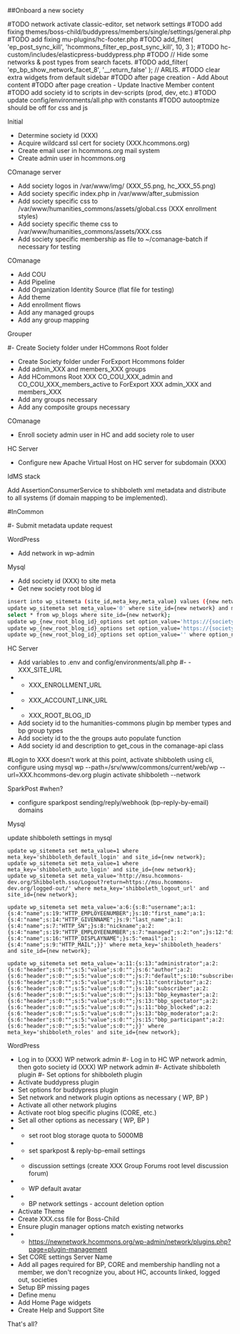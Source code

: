 ##Onboard a new society

#TODO network activate classic-editor, set network settings
#TODO add fixing themes/boss-child/buddypress/members/single/settings/general.php
#TODO add fixing mu-plugins/hc-footer.php
#TODO add_filter( 'ep_post_sync_kill', 'hcommons_filter_ep_post_sync_kill', 10, 3 );
#TODO hc-custom/includes/elasticpress-buddypress.php
#TODO // Hide some networks & post types from search facets.
#TODO add_filter( 'ep_bp_show_network_facet_8', '__return_false' ); // ARLIS.
#TODO clear extra widgets from default sidebar
#TODO after page creation - Add About content
#TODO after page creation - Update Inactive Member content
#TODO add society id to scripts in dev-scripts (prod, dev, etc.)
#TODO update config/environments/all.php with constants
#TODO autooptmize should be off for css and js

Initial

- Determine society id (XXX)
- Acquire wildcard ssl cert for society (XXX.hcommons.org)
- Create email user in hcommons.org mail system
- Create admin user in hcommons.org

COmanage server

- Add society logos in /var/www/img/ (XXX_55.png, hc_XXX_55.png)
- Add society specific index.php in /var/www/after_submission
- Add society specific css to /var/www/humanities_commons/assets/global.css (XXX enrollment styles)
- Add society specific theme css to /var/www/humanities_commons/assets/XXX.css
- Add society specific membership as file to ~/comanage-batch if necessary for testing

COmanage

- Add COU
- Add Pipeline
- Add Organization Identity Source (flat file for testing)
- Add theme
- Add enrollment flows
- Add any managed groups
- Add any group mapping

Grouper

#- Create Society folder under HCommons Root folder
- Create Society folder under ForExport Hcommons folder
- Add admin_XXX and members_XXX groups
- Add HCommons Root XXX CO_COU_XXX_admin and CO_COU_XXX_members_active to ForExport XXX admin_XXX and members_XXX
- Add any groups necessary
- Add any composite groups necessary

COmanage

- Enroll society admin user in HC and add society role to user

HC Server

- Configure new Apache Virtual Host on HC server for subdomain (XXX)

IdMS stack

 Add AssertionConsumerService to shibboleth xml metadata and distribute to all systems (if domain mapping to be implemented).

#InCommon

#- Submit metadata update request

WordPress

- Add network in wp-admin

Mysql

- Add society id (XXX) to site meta
- Get new society root blog id
```sh
insert into wp_sitemeta (site_id,meta_key,meta_value) values ({new network}, 'society_id', '{society}');
update wp_sitemeta set meta_value='0' where site_id={new network} and meta_key='ms_files_rewriting';
select * from wp_blogs where site_id={new network};
update wp_{new_root_blog_id}_options set option_value='https://{society}.hcommons.org' where option_name='home';
update wp_{new_root_blog_id}_options set option_value='https://{society}.hcommons.org' where option_name='siteurl';
update wp_{new_root_blog_id}_options set option_value='' where option_name='upload_path';
```

HC Server

- Add variables to .env and config/environments/all.php
#- - XXX_SITE_URL
- - XXX_ENROLLMENT_URL
- - XXX_ACCOUNT_LINK_URL
- - XXX_ROOT_BLOG_ID
- Add society id to the humanities-commons plugin bp member types and bp group types
- Add society id to the the groups auto populate function
- Add society id and description to get_cous in the comanage-api class

#Login to XXX doesn't work at this point, activate shibboleth using cli, configure using mysql
wp --path=/srv/www/commons/current/web/wp --url=XXX.hcommons-dev.org plugin activate shibboleth --network

SparkPost
#when?
- configure sparkpost sending/reply/webhook (bp-reply-by-email) domains

Mysql

update shibboleth settings in mysql
```
update wp_sitemeta set meta_value=1 where meta_key='shibboleth_default_login' and site_id={new network};
update wp_sitemeta set meta_value=1 where meta_key='shibboleth_auto_login' and site_id={new network};
update wp_sitemeta set meta_value='http://msu.hcommons-dev.org/Shibboleth.sso/Logout?return=https://msu.hcommons-dev.org/logged-out/' where meta_key='shibboleth_logout_url' and site_id={new network};

update wp_sitemeta set meta_value='a:6:{s:8:"username";a:1:{s:4:"name";s:19:"HTTP_EMPLOYEENUMBER";}s:10:"first_name";a:1:{s:4:"name";s:14:"HTTP_GIVENNAME";}s:9:"last_name";a:1:{s:4:"name";s:7:"HTTP_SN";}s:8:"nickname";a:2:{s:4:"name";s:19:"HTTP_EMPLOYEENUMBER";s:7:"managed";s:2:"on";}s:12:"display_name";a:1:{s:4:"name";s:16:"HTTP_DISPLAYNAME";}s:5:"email";a:1:{s:4:"name";s:9:"HTTP_MAIL";}}' where meta_key='shibboleth_headers' and site_id={new network};

update wp_sitemeta set meta_value='a:11:{s:13:"administrator";a:2:{s:6:"header";s:0:"";s:5:"value";s:0:"";}s:6:"author";a:2:{s:6:"header";s:0:"";s:5:"value";s:0:"";}s:7:"default";s:10:"subscriber";s:6:"editor";a:2:{s:6:"header";s:0:"";s:5:"value";s:0:"";}s:11:"contributor";a:2:{s:6:"header";s:0:"";s:5:"value";s:0:"";}s:10:"subscriber";a:2:{s:6:"header";s:0:"";s:5:"value";s:0:"";}s:13:"bbp_keymaster";a:2:{s:6:"header";s:0:"";s:5:"value";s:0:"";}s:13:"bbp_spectator";a:2:{s:6:"header";s:0:"";s:5:"value";s:0:"";}s:11:"bbp_blocked";a:2:{s:6:"header";s:0:"";s:5:"value";s:0:"";}s:13:"bbp_moderator";a:2:{s:6:"header";s:0:"";s:5:"value";s:0:"";}s:15:"bbp_participant";a:2:{s:6:"header";s:0:"";s:5:"value";s:0:"";}}' where meta_key='shibboleth_roles' and site_id={new network};
```

WordPress

- Log in to (XXX) WP network admin
#- Log in to HC WP network admin, then goto society id (XXX) WP network admin
#- Activate shibboleth plugin
#- Set options for shibboleth plugin
- Activate buddypress plugin
- Set options for buddypress plugin
- Set network and network plugin options as necessary ( WP, BP )
- Activate all other network plugins
- Activate root blog specific plugins (CORE, etc.)
- Set all other options as necessary ( WP, BP )
- - set root blog storage quota to 5000MB
- - set sparkpost & reply-bp-email settings
- - discussion settings (create XXX Group Forums root level discussion forum)
- - WP default avatar
- - BP network settings - account deletion option
- Activate Theme
- Create XXX.css file for Boss-Child
- Ensure plugin manager options match existing networks
- - https://newnetwork.hcommons.org/wp-admin/network/plugins.php?page=plugin-management
- Set CORE settings Server Name
- Add all pages required for BP, CORE and membership handling not a member, we don't recognize you, about HC, accounts linked, logged out, societies
- Setup BP missing pages
- Define menu
- Add Home Page widgets
- Create Help and Support Site

That's all?

